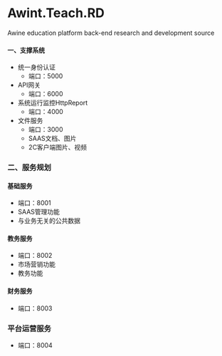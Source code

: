 # Awint.Teach.RD
Awine education platform back-end research and development source

#### 一、支撑系统
+ 统一身份认证
  + 端口：5000
+ API网关 
  + 端口：6000
+ 系统运行监控HttpReport
  + 端口：4000
+ 文件服务
  + 端口：3000
  + SAAS文档、图片
  + 2C客户端图片、视频

### 二、服务规划

#### 基础服务
+ 端口：8001
+ SAAS管理功能
+ 与业务无关的公共数据
#### 教务服务
+ 端口：8002
+ 市场营销功能
+ 教务功能
#### 财务服务
+ 端口：8003

### 平台运营服务
+ 端口：8004


